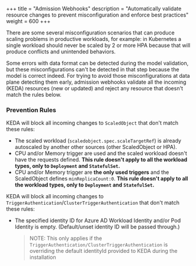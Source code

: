 +++
title = "Admission Webhooks"
description = "Automatically validate resource changes to prevent misconfiguration and enforce best practices"
weight = 600
+++

There are some several misconfiguration scenarios that can produce scaling problems in productive workloads, for example: in Kubernetes a single workload should never be scaled by 2 or more HPA because that will produce conflicts and unintended behaviors.

Some errors with data format can be detected during the model validation, but these misconfigurations can't be detected in that step because the model is correct indeed. For trying to avoid those misconfigurations at data plane detecting them early, admission webhooks validate all the incoming (KEDA) resources (new or updated) and reject any resource that doesn't match the rules below.

### Prevention Rules

KEDA will block all incoming changes to `ScaledObject` that don't match these rules:

- The scaled workload (`scaledobject.spec.scaleTargetRef`) is already autoscaled by another other sources (other ScaledObject or HPA).
- CPU and/or Memory trigger are used and the scaled workload doesn't have the requests defined. **This rule doesn't apply to all the workload types, only to `Deployment` and `StatefulSet`.**
- CPU and/or Memory trigger are **the only used triggers** and the ScaledObject defines `minReplicaCount:0`. **This rule doesn't apply to all the workload types, only to `Deployment` and `StatefulSet`.**

KEDA will block all incoming changes to `TriggerAuthentication`/`ClusterTriggerAuthentication` that don't match these rules:

- The specified identity ID for Azure AD Workload Identity and/or Pod Identity is empty. (Default/unset identity ID will be passed through.)
	> NOTE: This only applies if the `TriggerAuthentication/ClusterTriggerAuthentication` is overriding the default identityId provided to KEDA during the installation
